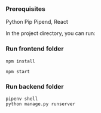 ### Prerequisites
Python
Pip
Pipend,
React 

In the project directory, you can run:


### Run  frontend folder

```
npm install

npm start

```


### Run  backend folder

```
pipenv shell
python manage.py runserver

